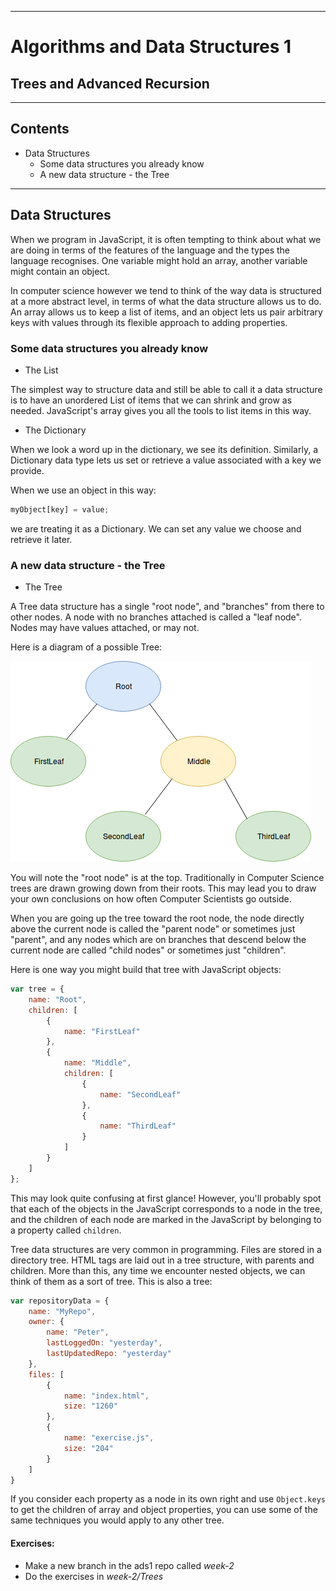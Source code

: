 -------------------------------------

# Algorithms and Data Structures 1

## Trees and Advanced Recursion

-------------------------------------

## Contents

* Data Structures
  * Some data structures you already know
  * A new data structure - the Tree

-------------------------------------

## Data Structures

When we program in JavaScript, it is often tempting to think about what we are doing in terms of the features of the language and the types the language recognises. One variable might hold an array, another variable might contain an object.

In computer science however we tend to think of the way data is structured at a more abstract level, in terms of what the data structure allows us to do. An array allows us to keep a list of items, and an object lets us pair arbitrary keys with values through its flexible approach to adding properties.

### Some data structures you already know

* The List

The simplest way to structure data and still be able to call it a data structure is to have an unordered List of items that we can shrink and grow as needed. JavaScript's array gives you all the tools to list items in this way.

* The Dictionary

When we look a word up in the dictionary, we see its definition. Similarly, a Dictionary data type lets us set or retrieve a value associated with a key we provide.

When we use an object in this way:
```js
myObject[key] = value;
```
we are treating it as a Dictionary. We can set any value we choose and retrieve it later.

### A new data structure - the Tree

* The Tree

A Tree data structure has a single "root node", and "branches" from there to other nodes. A node with no branches attached is called a "leaf node". Nodes may have values attached, or may not.

Here is a diagram of a possible Tree:

![Trees grow down?](tree.png)

You will note the "root node" is at the top. Traditionally in Computer Science trees are drawn growing down from their roots. This may lead you to draw your own conclusions on how often Computer Scientists go outside.

When you are going up the tree toward the root node, the node directly above the current node is called the "parent node" or sometimes just "parent", and any nodes which are on branches that descend below the current node are called "child nodes" or sometimes just "children".

Here is one way you might build that tree with JavaScript objects:
```js
var tree = {
	name: "Root",
	children: [
		{
			name: "FirstLeaf"
		},
		{
			name: "Middle",
			children: [
				{
					name: "SecondLeaf"
				},
				{
					name: "ThirdLeaf"
				}
			]
		}
	]
};
```

This may look quite confusing at first glance! However, you'll probably spot that each of the objects in the JavaScript corresponds to a node in the tree, and the children of each node are marked in the JavaScript by belonging to a property called `children`.

Tree data structures are very common in programming. Files are stored in a directory tree. HTML tags are laid out in a tree structure, with parents and children. More than this, any time we encounter nested objects, we can think of them as a sort of tree. This is also a tree:

```js
var repositoryData = {
	name: "MyRepo",
	owner: {
		name: "Peter",
		lastLoggedOn: "yesterday",
		lastUpdatedRepo: "yesterday"
	},
	files: [
		{
			name: "index.html",
			size: "1260"
		},
		{
			name: "exercise.js",
			size: "204"	
		}
	]
}
```

If you consider each property as a node in its own right and use `Object.keys` to get the children of array and object properties, you can use some of the same techniques you would apply to any other tree.

#### Exercises:
* Make a new branch in the ads1 repo called *week-2*
* Do the exercises in *week-2/Trees*

